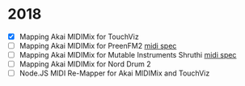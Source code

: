 # 2018

*  [x] Mapping Akai MIDIMix for TouchViz
*  [ ] Mapping Akai MIDIMix for PreenFM2 [midi spec](https://ixox.fr/preenfm2/manual/midi/) 
*  [ ] Mapping Akai MIDIMix for Mutable Instruments Shruthi [midi spec](https://docs.google.com/spreadsheets/d/1ODhAG-vmyhbaof4ghdrQ5pWPphHMHdzLTH_vHP1lJMw/pub?output=html#)
*  [ ] Mapping Akai MIDIMix for Nord Drum 2
*  [ ] Node.JS MIDI Re-Mapper for Akai MIDIMix and TouchViz
